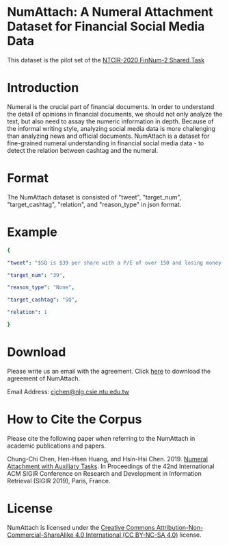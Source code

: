 # NumAttach: A Numeral Attachment Dataset for Financial Social Media Data
This dataset is the pilot set of the [NTCIR-2020 FinNum-2 Shared Task](https://sites.google.com/nlg.csie.ntu.edu.tw/finnum2020)
# Introduction
Numeral is the crucial part of financial documents. In order to understand the detail of opinions in financial documents, we should not only analyze the text, but also need to assay the numeric information in depth. Because of the informal writing style, analyzing social media data is more challenging than analyzing news and official documents. NumAttach is a dataset for fine-grained numeral understanding in financial social media data - to detect the relation between cashtag and the numeral.

# Format
The NumAttach dataset is consisted of "tweet", "target_num", "target_cashtag", "relation", and "reason_type" in json format.

# Example
```yaml
{

"tweet": "$SQ is $39 per share with a P/E of over 150 and losing money...should be at least as good as them with a P/E of 30 and making money!!",

"target_num": "39",

"reason_type": "None",

"target_cashtag": "SQ",

"relation": 1

}
```
# Download
Please write us an email with the agreement. Click [here](http://nlg.csie.ntu.edu.tw/nlpresource/NumAttach/NumAttach_agreement.pdf) to download the agreement of NumAttach.

Email Address: cjchen@nlg.csie.ntu.edu.tw

# How to Cite the Corpus
Please cite the following paper when referring to the NumAttach in academic publications and papers.

Chung-Chi Chen, Hen-Hsen Huang, and Hsin-Hsi Chen. 2019. [Numeral Attachment with Auxiliary Tasks](https://dl.acm.org/citation.cfm?id=3331361). In Proceedings of the 42nd International ACM SIGIR Conference on Research and Development in Information Retrieval (SIGIR 2019), Paris, France.
# License
NumAttach is licensed under the [Creative Commons Attribution-Non-Commercial-ShareAlike 4.0 International (CC BY-NC-SA 4.0)](https://creativecommons.org/licenses/by-nc-sa/4.0/) license.
